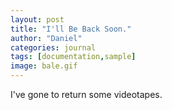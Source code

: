 ```yaml
---
layout: post
title: "I'll Be Back Soon."
author: "Daniel"
categories: journal
tags: [documentation,sample]
image: bale.gif
---
```


I've gone to return some videotapes.
